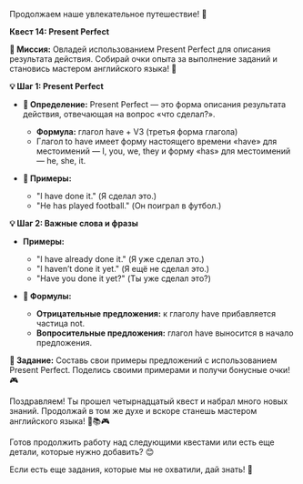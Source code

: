 Продолжаем наше увлекательное путешествие! 🚀

**Квест 14: Present Perfect**

**🎯 Миссия:**
Овладей использованием Present Perfect для описания результата действия. Собирай очки опыта за выполнение заданий и становись мастером английского языка! 🌟

**💡 Шаг 1: Present Perfect**
- **📜 Определение:** Present Perfect — это форма описания результата действия, отвечающая на вопрос «что сделал?».
    - **Формула:** глагол have + V3 (третья форма глагола)
    - Глагол to have имеет форму настоящего времени «have» для местоимений — I, you, we, they и форму «has» для местоимений — he, she, it.

- **📝 Примеры:**
    - "I have done it." (Я сделал это.)
    - "He has played football." (Он поиграл в футбол.)

**💡 Шаг 2: Важные слова и фразы**
- **Примеры:**
    - "I have already done it." (Я уже сделал это.)
    - "I haven’t done it yet." (Я ещё не сделал это.)
    - "Have you done it yet?" (Ты уже сделал это?)

- **📝 Формулы:**
    - **Отрицательные предложения:** к глаголу have прибавляется частица not.
    - **Вопросительные предложения:** глагол have выносится в начало предложения.

**🧩 Задание:** Составь свои примеры предложений с использованием Present Perfect. Поделись своими примерами и получи бонусные очки! 🎮

Поздравляем! Ты прошел четырнадцатый квест и набрал много новых знаний. Продолжай в том же духе и вскоре станешь мастером английского языка! 🌟📚🎮

Готов продолжить работу над следующими квестами или есть еще детали, которые нужно добавить? 😊

Если есть еще задания, которые мы не охватили, дай знать! 🚀